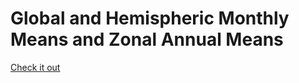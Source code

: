 # Global and Hemispheric Monthly Means and Zonal Annual Means

[Check it out](http://stefanengineering.com/GISTEMP-Viz/)
